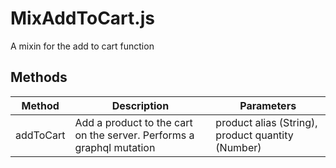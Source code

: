 # MixAddToCart.js

A mixin for the add to cart function

## Methods

<!-- @vuese:MixAddToCart.js:methods:start -->
|Method|Description|Parameters|
|---|---|---|
|addToCart|Add a product to the cart on the server. Performs a graphql mutation|product alias (String), product quantity (Number)|

<!-- @vuese:MixAddToCart.js:methods:end -->


